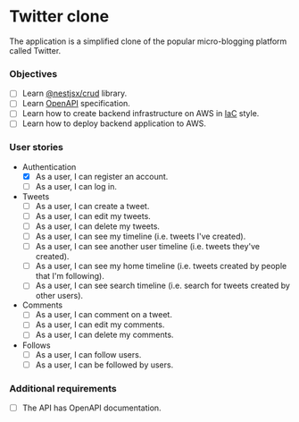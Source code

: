 # Twitter clone

The application is a simplified clone of the popular micro-blogging platform called Twitter.

### Objectives

- [ ] Learn [@nestjsx/crud](https://github.com/nestjsx/crud) library.
- [ ] Learn [OpenAPI](https://docs.nestjs.com/openapi/introduction) specification.
- [ ] Learn how to create backend infrastructure on AWS in [IaC](https://en.wikipedia.org/wiki/Infrastructure_as_code) style.
- [ ] Learn how to deploy backend application to AWS.

### User stories

- Authentication
  - [x] As a user, I can register an account.
  - [ ] As a user, I can log in.
- Tweets
  - [ ] As a user, I can create a tweet.
  - [ ] As a user, I can edit my tweets.
  - [ ] As a user, I can delete my tweets.
  - [ ] As a user, I can see my timeline (i.e. tweets I've created).
  - [ ] As a user, I can see another user timeline (i.e. tweets they've created).
  - [ ] As a user, I can see my home timeline (i.e. tweets created by people that I'm following).
  - [ ] As a user, I can see search timeline (i.e. search for tweets created by other users).
- Comments
  - [ ] As a user, I can comment on a tweet.
  - [ ] As a user, I can edit my comments.
  - [ ] As a user, I can delete my comments.
- Follows
  - [ ] As a user, I can follow users.
  - [ ] As a user, I can be followed by users.

### Additional requirements

- [ ] The API has OpenAPI documentation.
